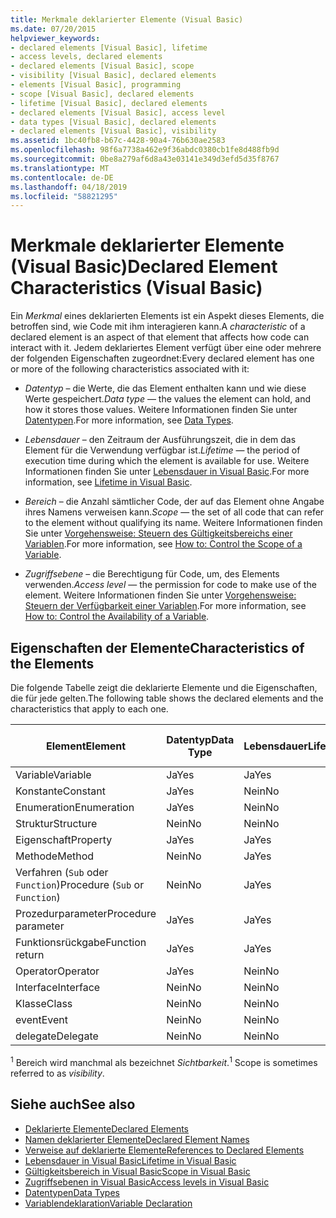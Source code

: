 ```yaml
---
title: Merkmale deklarierter Elemente (Visual Basic)
ms.date: 07/20/2015
helpviewer_keywords:
- declared elements [Visual Basic], lifetime
- access levels, declared elements
- declared elements [Visual Basic], scope
- visibility [Visual Basic], declared elements
- elements [Visual Basic], programming
- scope [Visual Basic], declared elements
- lifetime [Visual Basic], declared elements
- declared elements [Visual Basic], access level
- data types [Visual Basic], declared elements
- declared elements [Visual Basic], visibility
ms.assetid: 1bc40fb8-b67c-4428-90a4-76b630ae2583
ms.openlocfilehash: 98f6a7738a462e9f36abdc0380cb1fe8d488fb9d
ms.sourcegitcommit: 0be8a279af6d8a43e03141e349d3efd5d35f8767
ms.translationtype: MT
ms.contentlocale: de-DE
ms.lasthandoff: 04/18/2019
ms.locfileid: "58821295"
---
```

# <a name="declared-element-characteristics-visual-basic"></a><span data-ttu-id="a8686-102">Merkmale deklarierter Elemente (Visual Basic)</span><span class="sxs-lookup"><span data-stu-id="a8686-102">Declared Element Characteristics (Visual Basic)</span></span>
<span data-ttu-id="a8686-103">Ein *Merkmal* eines deklarierten Elements ist ein Aspekt dieses Elements, die betroffen sind, wie Code mit ihm interagieren kann.</span><span class="sxs-lookup"><span data-stu-id="a8686-103">A *characteristic* of a declared element is an aspect of that element that affects how code can interact with it.</span></span> <span data-ttu-id="a8686-104">Jedem deklariertes Element verfügt über eine oder mehrere der folgenden Eigenschaften zugeordnet:</span><span class="sxs-lookup"><span data-stu-id="a8686-104">Every declared element has one or more of the following characteristics associated with it:</span></span>  
  
-   <span data-ttu-id="a8686-105">*Datentyp* – die Werte, die das Element enthalten kann und wie diese Werte gespeichert.</span><span class="sxs-lookup"><span data-stu-id="a8686-105">*Data type* — the values the element can hold, and how it stores those values.</span></span> <span data-ttu-id="a8686-106">Weitere Informationen finden Sie unter [Datentypen](../../../../visual-basic/language-reference/data-types/index.md).</span><span class="sxs-lookup"><span data-stu-id="a8686-106">For more information, see [Data Types](../../../../visual-basic/language-reference/data-types/index.md).</span></span>  
  
-   <span data-ttu-id="a8686-107">*Lebensdauer* – den Zeitraum der Ausführungszeit, die in dem das Element für die Verwendung verfügbar ist.</span><span class="sxs-lookup"><span data-stu-id="a8686-107">*Lifetime* — the period of execution time during which the element is available for use.</span></span> <span data-ttu-id="a8686-108">Weitere Informationen finden Sie unter [Lebensdauer in Visual Basic](../../../../visual-basic/programming-guide/language-features/declared-elements/lifetime.md).</span><span class="sxs-lookup"><span data-stu-id="a8686-108">For more information, see [Lifetime in Visual Basic](../../../../visual-basic/programming-guide/language-features/declared-elements/lifetime.md).</span></span>  
  
-   <span data-ttu-id="a8686-109">*Bereich* – die Anzahl sämtlicher Code, der auf das Element ohne Angabe ihres Namens verweisen kann.</span><span class="sxs-lookup"><span data-stu-id="a8686-109">*Scope* — the set of all code that can refer to the element without qualifying its name.</span></span> <span data-ttu-id="a8686-110">Weitere Informationen finden Sie unter [Vorgehensweise: Steuern des Gültigkeitsbereichs einer Variablen](../../../../visual-basic/programming-guide/language-features/declared-elements/how-to-control-the-scope-of-a-variable.md).</span><span class="sxs-lookup"><span data-stu-id="a8686-110">For more information, see [How to: Control the Scope of a Variable](../../../../visual-basic/programming-guide/language-features/declared-elements/how-to-control-the-scope-of-a-variable.md).</span></span>  
  
-   <span data-ttu-id="a8686-111">*Zugriffsebene* – die Berechtigung für Code, um, des Elements verwenden.</span><span class="sxs-lookup"><span data-stu-id="a8686-111">*Access level* — the permission for code to make use of the element.</span></span> <span data-ttu-id="a8686-112">Weitere Informationen finden Sie unter [Vorgehensweise: Steuern der Verfügbarkeit einer Variablen](../../../../visual-basic/programming-guide/language-features/declared-elements/how-to-control-the-availability-of-a-variable.md).</span><span class="sxs-lookup"><span data-stu-id="a8686-112">For more information, see [How to: Control the Availability of a Variable](../../../../visual-basic/programming-guide/language-features/declared-elements/how-to-control-the-availability-of-a-variable.md).</span></span>  
  
## <a name="characteristics-of-the-elements"></a><span data-ttu-id="a8686-113">Eigenschaften der Elemente</span><span class="sxs-lookup"><span data-stu-id="a8686-113">Characteristics of the Elements</span></span>  
 <span data-ttu-id="a8686-114">Die folgende Tabelle zeigt die deklarierte Elemente und die Eigenschaften, die für jede gelten.</span><span class="sxs-lookup"><span data-stu-id="a8686-114">The following table shows the declared elements and the characteristics that apply to each one.</span></span>  
  
|<span data-ttu-id="a8686-115">Element</span><span class="sxs-lookup"><span data-stu-id="a8686-115">Element</span></span>|<span data-ttu-id="a8686-116">Datentyp</span><span class="sxs-lookup"><span data-stu-id="a8686-116">Data Type</span></span>|<span data-ttu-id="a8686-117">Lebensdauer</span><span class="sxs-lookup"><span data-stu-id="a8686-117">Lifetime</span></span>|<span data-ttu-id="a8686-118">Bereich <sup>1</sup></span><span class="sxs-lookup"><span data-stu-id="a8686-118">Scope <sup>1</sup></span></span>|<span data-ttu-id="a8686-119">Zugriffsebene</span><span class="sxs-lookup"><span data-stu-id="a8686-119">Access Level</span></span>|  
|-------------|---------------|--------------|------------------------|------------------|  
|<span data-ttu-id="a8686-120">Variable</span><span class="sxs-lookup"><span data-stu-id="a8686-120">Variable</span></span>|<span data-ttu-id="a8686-121">Ja</span><span class="sxs-lookup"><span data-stu-id="a8686-121">Yes</span></span>|<span data-ttu-id="a8686-122">Ja</span><span class="sxs-lookup"><span data-stu-id="a8686-122">Yes</span></span>|<span data-ttu-id="a8686-123">Ja</span><span class="sxs-lookup"><span data-stu-id="a8686-123">Yes</span></span>|<span data-ttu-id="a8686-124">Ja</span><span class="sxs-lookup"><span data-stu-id="a8686-124">Yes</span></span>|  
|<span data-ttu-id="a8686-125">Konstante</span><span class="sxs-lookup"><span data-stu-id="a8686-125">Constant</span></span>|<span data-ttu-id="a8686-126">Ja</span><span class="sxs-lookup"><span data-stu-id="a8686-126">Yes</span></span>|<span data-ttu-id="a8686-127">Nein</span><span class="sxs-lookup"><span data-stu-id="a8686-127">No</span></span>|<span data-ttu-id="a8686-128">Ja</span><span class="sxs-lookup"><span data-stu-id="a8686-128">Yes</span></span>|<span data-ttu-id="a8686-129">Ja</span><span class="sxs-lookup"><span data-stu-id="a8686-129">Yes</span></span>|  
|<span data-ttu-id="a8686-130">Enumeration</span><span class="sxs-lookup"><span data-stu-id="a8686-130">Enumeration</span></span>|<span data-ttu-id="a8686-131">Ja</span><span class="sxs-lookup"><span data-stu-id="a8686-131">Yes</span></span>|<span data-ttu-id="a8686-132">Nein</span><span class="sxs-lookup"><span data-stu-id="a8686-132">No</span></span>|<span data-ttu-id="a8686-133">Ja</span><span class="sxs-lookup"><span data-stu-id="a8686-133">Yes</span></span>|<span data-ttu-id="a8686-134">Ja</span><span class="sxs-lookup"><span data-stu-id="a8686-134">Yes</span></span>|  
|<span data-ttu-id="a8686-135">Struktur</span><span class="sxs-lookup"><span data-stu-id="a8686-135">Structure</span></span>|<span data-ttu-id="a8686-136">Nein</span><span class="sxs-lookup"><span data-stu-id="a8686-136">No</span></span>|<span data-ttu-id="a8686-137">Nein</span><span class="sxs-lookup"><span data-stu-id="a8686-137">No</span></span>|<span data-ttu-id="a8686-138">Ja</span><span class="sxs-lookup"><span data-stu-id="a8686-138">Yes</span></span>|<span data-ttu-id="a8686-139">Ja</span><span class="sxs-lookup"><span data-stu-id="a8686-139">Yes</span></span>|  
|<span data-ttu-id="a8686-140">Eigenschaft</span><span class="sxs-lookup"><span data-stu-id="a8686-140">Property</span></span>|<span data-ttu-id="a8686-141">Ja</span><span class="sxs-lookup"><span data-stu-id="a8686-141">Yes</span></span>|<span data-ttu-id="a8686-142">Ja</span><span class="sxs-lookup"><span data-stu-id="a8686-142">Yes</span></span>|<span data-ttu-id="a8686-143">Ja</span><span class="sxs-lookup"><span data-stu-id="a8686-143">Yes</span></span>|<span data-ttu-id="a8686-144">Ja</span><span class="sxs-lookup"><span data-stu-id="a8686-144">Yes</span></span>|  
|<span data-ttu-id="a8686-145">Methode</span><span class="sxs-lookup"><span data-stu-id="a8686-145">Method</span></span>|<span data-ttu-id="a8686-146">Nein</span><span class="sxs-lookup"><span data-stu-id="a8686-146">No</span></span>|<span data-ttu-id="a8686-147">Ja</span><span class="sxs-lookup"><span data-stu-id="a8686-147">Yes</span></span>|<span data-ttu-id="a8686-148">Ja</span><span class="sxs-lookup"><span data-stu-id="a8686-148">Yes</span></span>|<span data-ttu-id="a8686-149">Ja</span><span class="sxs-lookup"><span data-stu-id="a8686-149">Yes</span></span>|  
|<span data-ttu-id="a8686-150">Verfahren (`Sub` oder `Function`)</span><span class="sxs-lookup"><span data-stu-id="a8686-150">Procedure (`Sub` or `Function`)</span></span>|<span data-ttu-id="a8686-151">Nein</span><span class="sxs-lookup"><span data-stu-id="a8686-151">No</span></span>|<span data-ttu-id="a8686-152">Ja</span><span class="sxs-lookup"><span data-stu-id="a8686-152">Yes</span></span>|<span data-ttu-id="a8686-153">Ja</span><span class="sxs-lookup"><span data-stu-id="a8686-153">Yes</span></span>|<span data-ttu-id="a8686-154">Ja</span><span class="sxs-lookup"><span data-stu-id="a8686-154">Yes</span></span>|  
|<span data-ttu-id="a8686-155">Prozedurparameter</span><span class="sxs-lookup"><span data-stu-id="a8686-155">Procedure parameter</span></span>|<span data-ttu-id="a8686-156">Ja</span><span class="sxs-lookup"><span data-stu-id="a8686-156">Yes</span></span>|<span data-ttu-id="a8686-157">Ja</span><span class="sxs-lookup"><span data-stu-id="a8686-157">Yes</span></span>|<span data-ttu-id="a8686-158">Ja</span><span class="sxs-lookup"><span data-stu-id="a8686-158">Yes</span></span>|<span data-ttu-id="a8686-159">Nein</span><span class="sxs-lookup"><span data-stu-id="a8686-159">No</span></span>|  
|<span data-ttu-id="a8686-160">Funktionsrückgabe</span><span class="sxs-lookup"><span data-stu-id="a8686-160">Function return</span></span>|<span data-ttu-id="a8686-161">Ja</span><span class="sxs-lookup"><span data-stu-id="a8686-161">Yes</span></span>|<span data-ttu-id="a8686-162">Ja</span><span class="sxs-lookup"><span data-stu-id="a8686-162">Yes</span></span>|<span data-ttu-id="a8686-163">Ja</span><span class="sxs-lookup"><span data-stu-id="a8686-163">Yes</span></span>|<span data-ttu-id="a8686-164">Nein</span><span class="sxs-lookup"><span data-stu-id="a8686-164">No</span></span>|  
|<span data-ttu-id="a8686-165">Operator</span><span class="sxs-lookup"><span data-stu-id="a8686-165">Operator</span></span>|<span data-ttu-id="a8686-166">Ja</span><span class="sxs-lookup"><span data-stu-id="a8686-166">Yes</span></span>|<span data-ttu-id="a8686-167">Nein</span><span class="sxs-lookup"><span data-stu-id="a8686-167">No</span></span>|<span data-ttu-id="a8686-168">Ja</span><span class="sxs-lookup"><span data-stu-id="a8686-168">Yes</span></span>|<span data-ttu-id="a8686-169">Ja</span><span class="sxs-lookup"><span data-stu-id="a8686-169">Yes</span></span>|  
|<span data-ttu-id="a8686-170">Interface</span><span class="sxs-lookup"><span data-stu-id="a8686-170">Interface</span></span>|<span data-ttu-id="a8686-171">Nein</span><span class="sxs-lookup"><span data-stu-id="a8686-171">No</span></span>|<span data-ttu-id="a8686-172">Nein</span><span class="sxs-lookup"><span data-stu-id="a8686-172">No</span></span>|<span data-ttu-id="a8686-173">Ja</span><span class="sxs-lookup"><span data-stu-id="a8686-173">Yes</span></span>|<span data-ttu-id="a8686-174">Ja</span><span class="sxs-lookup"><span data-stu-id="a8686-174">Yes</span></span>|  
|<span data-ttu-id="a8686-175">Klasse</span><span class="sxs-lookup"><span data-stu-id="a8686-175">Class</span></span>|<span data-ttu-id="a8686-176">Nein</span><span class="sxs-lookup"><span data-stu-id="a8686-176">No</span></span>|<span data-ttu-id="a8686-177">Nein</span><span class="sxs-lookup"><span data-stu-id="a8686-177">No</span></span>|<span data-ttu-id="a8686-178">Ja</span><span class="sxs-lookup"><span data-stu-id="a8686-178">Yes</span></span>|<span data-ttu-id="a8686-179">Ja</span><span class="sxs-lookup"><span data-stu-id="a8686-179">Yes</span></span>|  
|<span data-ttu-id="a8686-180">event</span><span class="sxs-lookup"><span data-stu-id="a8686-180">Event</span></span>|<span data-ttu-id="a8686-181">Nein</span><span class="sxs-lookup"><span data-stu-id="a8686-181">No</span></span>|<span data-ttu-id="a8686-182">Nein</span><span class="sxs-lookup"><span data-stu-id="a8686-182">No</span></span>|<span data-ttu-id="a8686-183">Ja</span><span class="sxs-lookup"><span data-stu-id="a8686-183">Yes</span></span>|<span data-ttu-id="a8686-184">Ja</span><span class="sxs-lookup"><span data-stu-id="a8686-184">Yes</span></span>|  
|<span data-ttu-id="a8686-185">delegate</span><span class="sxs-lookup"><span data-stu-id="a8686-185">Delegate</span></span>|<span data-ttu-id="a8686-186">Nein</span><span class="sxs-lookup"><span data-stu-id="a8686-186">No</span></span>|<span data-ttu-id="a8686-187">Nein</span><span class="sxs-lookup"><span data-stu-id="a8686-187">No</span></span>|<span data-ttu-id="a8686-188">Ja</span><span class="sxs-lookup"><span data-stu-id="a8686-188">Yes</span></span>|<span data-ttu-id="a8686-189">Ja</span><span class="sxs-lookup"><span data-stu-id="a8686-189">Yes</span></span>|  
  
 <span data-ttu-id="a8686-190"><sup>1</sup> Bereich wird manchmal als bezeichnet *Sichtbarkeit*.</span><span class="sxs-lookup"><span data-stu-id="a8686-190"><sup>1</sup> Scope is sometimes referred to as *visibility*.</span></span>  
  
## <a name="see-also"></a><span data-ttu-id="a8686-191">Siehe auch</span><span class="sxs-lookup"><span data-stu-id="a8686-191">See also</span></span>

- [<span data-ttu-id="a8686-192">Deklarierte Elemente</span><span class="sxs-lookup"><span data-stu-id="a8686-192">Declared Elements</span></span>](../../../../visual-basic/programming-guide/language-features/declared-elements/index.md)
- [<span data-ttu-id="a8686-193">Namen deklarierter Elemente</span><span class="sxs-lookup"><span data-stu-id="a8686-193">Declared Element Names</span></span>](../../../../visual-basic/programming-guide/language-features/declared-elements/declared-element-names.md)
- [<span data-ttu-id="a8686-194">Verweise auf deklarierte Elemente</span><span class="sxs-lookup"><span data-stu-id="a8686-194">References to Declared Elements</span></span>](../../../../visual-basic/programming-guide/language-features/declared-elements/references-to-declared-elements.md)
- [<span data-ttu-id="a8686-195">Lebensdauer in Visual Basic</span><span class="sxs-lookup"><span data-stu-id="a8686-195">Lifetime in Visual Basic</span></span>](../../../../visual-basic/programming-guide/language-features/declared-elements/lifetime.md)
- [<span data-ttu-id="a8686-196">Gültigkeitsbereich in Visual Basic</span><span class="sxs-lookup"><span data-stu-id="a8686-196">Scope in Visual Basic</span></span>](../../../../visual-basic/programming-guide/language-features/declared-elements/scope.md)
- [<span data-ttu-id="a8686-197">Zugriffsebenen in Visual Basic</span><span class="sxs-lookup"><span data-stu-id="a8686-197">Access levels in Visual Basic</span></span>](../../../../visual-basic/programming-guide/language-features/declared-elements/access-levels.md)
- [<span data-ttu-id="a8686-198">Datentypen</span><span class="sxs-lookup"><span data-stu-id="a8686-198">Data Types</span></span>](../../../../visual-basic/programming-guide/language-features/data-types/index.md)
- [<span data-ttu-id="a8686-199">Variablendeklaration</span><span class="sxs-lookup"><span data-stu-id="a8686-199">Variable Declaration</span></span>](../../../../visual-basic/programming-guide/language-features/variables/variable-declaration.md)
